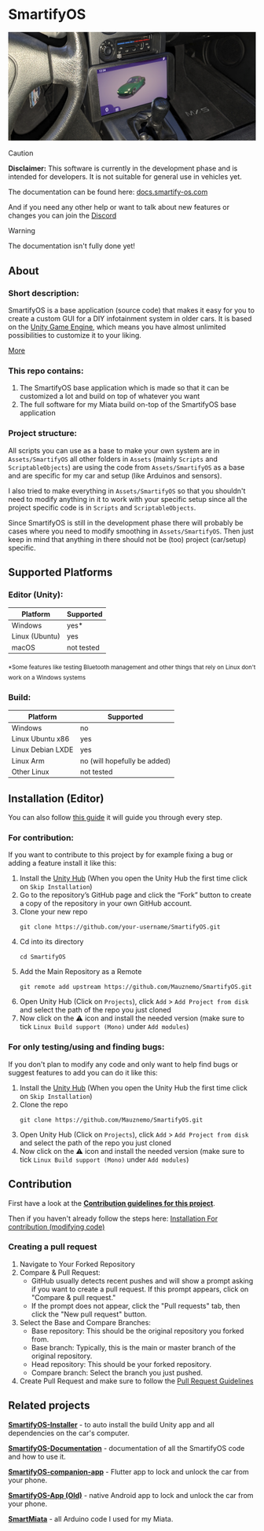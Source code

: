 # SmartifyOS

![SmartifyOS Image](Assets/SmartifyOS/Scripts/EditorTools/Resources/Graphics/Welcome/SmartifyOS-welcome.png)

>[!CAUTION]
>**Disclaimer:** This software is currently in the development phase and is intended for developers. It is not suitable for general use in vehicles yet.

The documentation can be found here: [docs.smartify-os.com](https://docs.smartify-os.com/)

And if you need any other help or want to talk about new features or changes you can join the [Discord](https://discord.gg/dYf8zrVUHt)

> [!WARNING]
> The documentation isn't fully done yet!


## About

### Short description:
SmartifyOS is a base application (source code) that makes it easy for you to create a custom GUI for a DIY infotainment system in older cars. It is based on the [Unity Game Engine](https://unity.com/), which means you have almost unlimited possibilities to customize it to your liking.

[More](https://smartify-os.com/about)

### This repo contains:
1. The SmartifyOS base application which is made so that it can be customized a lot and build on top of whatever you want
2. The full software for my Miata build on-top of the SmartifyOS base application

### Project structure:
All scripts you can use as a base to make your own system are in `Assets/SmartifyOS` all other folders in `Assets` (mainly `Scripts` and `ScriptableObjects`) are using the code from `Assets/SmartifyOS` as a base and are specific for my car and setup (like Arduinos and sensors).

I also tried to make everything in `Assets/SmartifyOS` so that you shouldn't need to modify anything in it to work with your specific setup since all the project specific code is in `Scripts` and `ScriptableObjects`.

Since SmartifyOS is still in the development phase there will probably be cases where you need to modify smoothing in `Assets/SmartifyOS`. Then just keep in mind that anything in there should not be (too) project (car/setup) specific.


## Supported Platforms
### Editor (Unity):

| Platform       | Supported  |
| -------------- | ---------- |
| Windows        | yes*       |
| Linux (Ubuntu) | yes        |
| macOS          | not tested |

<sub>*Some features like testing Bluetooth management and other things that rely on Linux don't work on a Windows systems</sub>


### Build:
| Platform          | Supported                    |
| ----------------- | ---------------------------- |
| Windows           | no                           |
| Linux Ubuntu x86  | yes                          |
| Linux Debian LXDE | yes                          |
| Linux Arm         | no (will hopefully be added) |
| Other Linux       | not tested                   |

## Installation (Editor)

You can also follow [this guide](https://smartify-os.com/setup) it will guide you through every step.

### For contribution:

If you want to contribute to this project by for example fixing a bug or adding a feature install it like this:

1. Install the [Unity Hub](https://unity.com/)  (When you open the Unity Hub the first time click on `Skip Installation`)
2. Go to the repository’s GitHub page and click the “Fork” button to create a copy of the repository in your own GitHub account.
3. Clone your new repo
   ```
   git clone https://github.com/your-username/SmartifyOS.git
   ```
4. Cd into its directory
   ```
   cd SmartifyOS
   ```
5. Add the Main Repository as a Remote 
   ```
   git remote add upstream https://github.com/Mauznemo/SmartifyOS.git
   ```
6. Open Unity Hub (Click on `Projects`), click `Add` > `Add Project from disk` and select the path of the repo you just cloned
7. Now click on the ⚠️ icon and install the needed version (make sure to tick `Linux Build support (Mono)` under `Add modules`)

### For only testing/using and finding bugs:
If you don't plan to modify any code and only want to help find bugs or suggest features to add you can do it like this:
1. Install the [Unity Hub](https://unity.com/) (When you open the Unity Hub the first time click on `Skip Installation`)
2. Clone the repo
   ```
   git clone https://github.com/Mauznemo/SmartifyOS.git
   ```
3. Open Unity Hub (Click on `Projects`), click `Add` > `Add Project from disk` and select the path of the repo you just cloned
4. Now click on the ⚠️ icon and install the needed version (make sure to tick `Linux Build support (Mono)` under `Add modules`)

## Contribution

First have a look at the **[Contribution guidelines for this project](CONTRIBUTING.md)**.

Then if you haven't already follow the steps here: [Installation For contribution (modifying code)](#for-contribution-modifying-code)

### Creating a pull request

1. Navigate to Your Forked Repository
2. Compare & Pull Request:
   - GitHub usually detects recent pushes and will show a prompt asking if you want to create a pull request. If this prompt appears, click on "Compare & pull request."
   - If the prompt does not appear, click the "Pull requests" tab, then click the "New pull request" button.
3. Select the Base and Compare Branches:
   - Base repository: This should be the original repository you forked from.
   - Base branch: Typically, this is the main or master branch of the original repository.
   - Head repository: This should be your forked repository.
   - Compare branch: Select the branch you just pushed.
4. Create Pull Request and make sure to follow the [Pull Request Guidelines](CONTRIBUTING.md#pull-request-guidelines)

## Related projects
**[SmartifyOS-Installer](https://github.com/Mauznemo/SmartifyOS-Installer)** - to auto install the build Unity app and all dependencies on the car's computer.

**[SmartifyOS-Documentation](https://github.com/Mauznemo/SmartifyOS-Documentation)** - documentation of all the SmartifyOS code and how to use it.

**[SmartifyOS-companion-app](https://github.com/Mauznemo/SmartifyOS-companion-app)** - Flutter app to lock and unlock the car from your phone.

**[SmartifyOS-App (Old)](https://github.com/Mauznemo/SmartifyOS-App)** - native Android app to lock and unlock the car from your phone.

**[SmartMiata](https://github.com/Mauznemo/SmartMiata)** - all Arduino code I used for my Miata.

